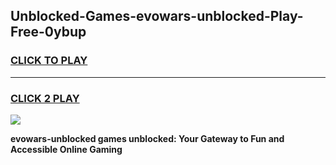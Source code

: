 
## Unblocked-Games-evowars-unblocked-Play-Free-0ybup
<h3>
<a href="https://premium76.site?title=evowars-unblocked&ref=18A1">CLICK TO PLAY</a></h3>
<hr>

<h3>
<a href="https://premium76.site?title=evowars-unblocked&ref=18A1">CLICK 2 PLAY</a>
  
</h3>

<a href="https://premium76.site?title=evowars-unblocked&ref=18A1"><img src="https://clearcache.store/games.png"></a>


**evowars-unblocked games unblocked: Your Gateway to Fun and Accessible Online Gaming**
